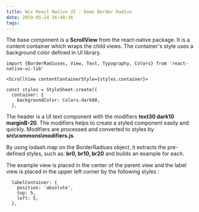 ```yaml
---
title: Wix React Native UI - Demo Border Radius
date: 2019-05-24 16:40:36
tags:
---
```


The base component is a **ScrollView** from the react-native package. It is a content container which wraps the child views. The container's style uses a background color defined in UI library. 

```
import {BorderRadiuses, View, Text, Typography, Colors} from 'react-native-ui-lib'

<ScrollView contentContainerStyle={styles.container}>

const styles = StyleSheet.create({
  container: {
    backgroundColor: Colors.dark80,
  },
```

The header is a UI text component with the modifiers **text30 dark10 marginB-20**. The modifiers helps to create a styled component easily and quickly. Modifiers are processed and converted to styles by **src\commons\modifiers.js**.

By using lodash.map on the BorderRadiues object, it extracts the pre-defined styles, such as: **br0, br10, br20** and builds an example for each.

The example view is placed in the center of the parent view and the label view is placed in the upper left corner by the following styles : 

```
  labelContainer: {
    position: 'absolute',
    top: 5,
    left: 5,
  },
```